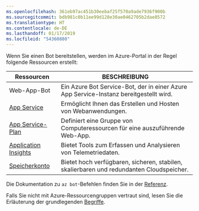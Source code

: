 ```yaml
---
ms.openlocfilehash: 361eb97ac451b30eebaf25f570a9ade7936f900b
ms.sourcegitcommit: bdb981c0b11ee99d128e30ae0462705b2dae8572
ms.translationtype: HT
ms.contentlocale: de-DE
ms.lasthandoff: 01/17/2019
ms.locfileid: "54360880"
---
```

Wenn Sie einen Bot bereitstellen, werden im Azure-Portal in der Regel folgende Ressourcen erstellt:

| Ressourcen      | BESCHREIBUNG |
|----------------|-------------|
| Web-App-Bot | Ein Azure Bot Service-Bot, der in einer Azure App Service-Instanz bereitgestellt wird.|
| [App Service](https://docs.microsoft.com/en-us/azure/app-service/)| Ermöglicht Ihnen das Erstellen und Hosten von Webanwendungen.|
| [App Service-Plan](https://docs.microsoft.com/en-us/azure/app-service/azure-web-sites-web-hosting-plans-in-depth-overview)| Definiert eine Gruppe von Computeressourcen für eine auszuführende Web-App.|
| [Application Insights](https://docs.microsoft.com/en-us/azure/application-insights/app-insights-overview)| Bietet Tools zum Erfassen und Analysieren von Telemetriedaten.|
| [Speicherkonto](https://docs.microsoft.com/en-us/azure/storage/common/storage-introduction)| Bietet hoch verfügbaren, sicheren, stabilen, skalierbaren und redundanten Cloudspeicher.|

Die Dokumentation zu `az bot`-Befehlen finden Sie in der [Referenz](https://docs.microsoft.com/en-us/cli/azure/bot?view=azure-cli-latest).

Falls Sie nicht mit Azure-Ressourcengruppen vertraut sind, lesen Sie die Erläuterung der grundlegenden [Begriffe](https://docs.microsoft.com/en-us/azure/azure-resource-manager/resource-group-overview#terminology).